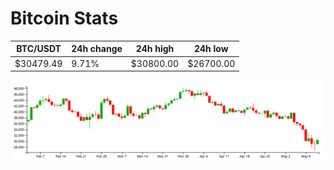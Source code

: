 # Bitcoin Stats

BTC/USDT|24h change|24h high|24h low|
|---|---|---|---|
|$30479.49|9.71%|$30800.00|$26700.00|

<img src="./chart.svg">
